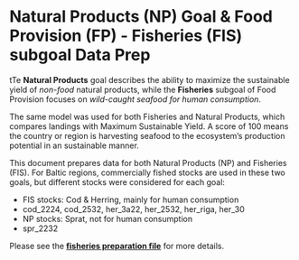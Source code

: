 Natural Products (NP) Goal & Food Provision (FP) - Fisheries (FIS) subgoal Data Prep
================

tTe **Natural Products** goal describes the ability to maximize the sustainable yield of *non-food* natural products, while the **Fisheries** subgoal of Food Provision focuses on *wild-caught seafood for human consumption*.

The same model was used for both Fisheries and Natural Products, which compares landings with Maximum Sustainable Yield. A score of 100 means the country or region is harvesting seafood to the ecosystem’s production potential in an sustainable manner.

This document prepares data for both Natural Products (NP) and Fisheries (FIS). For Baltic regions, commercially fished stocks are used in these two goals, but different stocks were considered for each goal:

-   FIS stocks: Cod & Herring, mainly for human consumption
-   cod\_2224, cod\_2532, her\_3a22, her\_2532, her\_riga, her\_30
-   NP stocks: Sprat, not for human consumption
-   spr\_2232

Please see the [**fisheries preparation file**](https://github.com/OHI-Science/bhi/blob/draft/baltic2015/prep/FIS/fis_np_prep.md) for more details.
